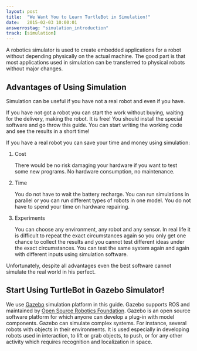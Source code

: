 ```yaml
---
layout: post
title:  "We Want You to Learn TurtleBot in Simulation!"
date:   2015-02-03 10:00:01
answerrostag: "simulation_introduction"
track: [simulation]
---
```


A robotics simulator is used to create embedded applications for a robot
without depending physically on the actual machine. The good part is that most
applications used in simulation can be transferred to physical robots without
major changes.

## Advantages of Using Simulation

Simulation can be useful if you have not a real robot and even if you have.

If you have not got a robot you can start the work without buying, waiting for
the delivery, making the robot. It is free! You should install the special
software and go throw this guide. You can start writing the working code and
see the results in a short time!

If you have a real robot you can save your time and money using simulation:

1. Cost

   There would be no risk damaging your hardware if you want to test some new
   programs. No hardware consumption, no maintenance.
2. Time

   You do not have to wait the battery recharge. You can run simulations in
   parallel or you can run different types of robots in one model. You do not
   have to spend your time on hardware repairing.
3. Experiments

   You can choose any environment, any robot and any sensor. In real life it is
   difficult to repeat the exact circumstances again so you only get one chance
   to collect the results and you cannot test different ideas under the exact
   circumstances. You can test the same system again and again with different
   inputs using simulation software.

Unfortunately, despite all advantages even the best software cannot simulate
the real world in his perfect.

## Start Using TurtleBot in Gazebo Simulator!

We use [Gazebo](http://gazebosim.org/) simulation platform in this guide. Gazebo
supports ROS and maintained by [Open Source Robotics Foundation](http://www.osrfoundation.org/).
Gazebo is an open source software platform for which anyone can develop a
plug-in with model components. Gazebo can simulate complex systems. For
instance, several robots with objects in their environments. It is used
especially in developing robots used in interaction, to lift or grab objects,
to push, or for any other activity which requires recognition and localization
in space.
